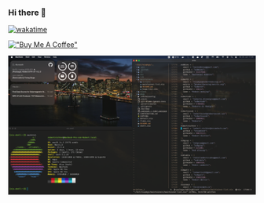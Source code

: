 ### Hi there 👋

[![wakatime](https://wakatime.com/badge/user/3a6ea591-17ce-4fe3-850a-055f1c212340.svg)](https://wakatime.com/@3a6ea591-17ce-4fe3-850a-055f1c212340)

[!["Buy Me A Coffee"](https://www.buymeacoffee.com/assets/img/custom_images/orange_img.png)](https://www.buymeacoffee.com/robertrichter)

![](./neofetch.png)
